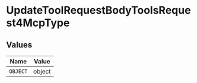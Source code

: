 # UpdateToolRequestBodyToolsRequest4McpType


## Values

| Name     | Value    |
| -------- | -------- |
| `OBJECT` | object   |